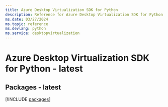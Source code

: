 ```yaml
---
title: Azure Desktop Virtualization SDK for Python
description: Reference for Azure Desktop Virtualization SDK for Python
ms.date: 03/27/2024
ms.topic: reference
ms.devlang: python
ms.service: desktopvirtualization
---
```

# Azure Desktop Virtualization SDK for Python - latest
## Packages - latest
[!INCLUDE [packages](desktop-virtualization-index.md)]